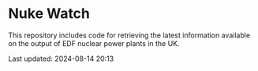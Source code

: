 # Nuke Watch

This repository includes code for retrieving the latest information available on the output of EDF nuclear power plants in the UK.

Last updated: 2024-08-14 20:13